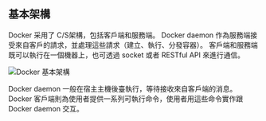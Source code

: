 ## 基本架構
Docker 采用了 C/S架構，包括客戶端和服務端。
Docker daemon 作為服務端接受來自客戶的請求，並處理這些請求（建立、執行、分發容器）。
客戶端和服務端既可以執行在一個機器上，也可透過 socket 或者 RESTful API 來進行通信。

![Docker 基本架構](../_images/docker_arch.png)


Docker daemon 一般在宿主主機後臺執行，等待接收來自客戶端的消息。
Docker 客戶端則為使用者提供一系列可執行命令，使用者用這些命令實作跟 Docker daemon 交互。
